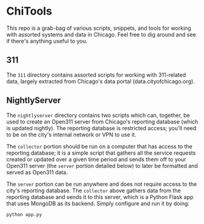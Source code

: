# ChiTools

This repo is a grab-bag of various scripts, snippets, and tools for working with assorted systems and data in Chicago. Feel free to dig around and see if there's anything useful to you.

## 311

The `311` directory contains assorted scripts for working with 311-related data, largely extracted from Chicago's data portal (data.cityofchicago.org).

## NightlyServer

The `nightlyserver` directory contains two scripts which can, together, be used to create an Open311 server from Chicago's reporting database (which is updated nightly). The reporting database is restricted access; you'll need to be on the city's internal network or VPN to use it.

The `collector` portion should be run on a computer that has access to the reporting database; it is a simple script that gathers all the service requests created or updated over a given time period and sends them off to your Open311 server (the `server` portion detailed below) to later be formatted and served as Open311 data.

The `server` portion can be run anywhere and does not require access to the city's reporting database. The `collector` above gathers data from the reporting database and sends it to this server, which is a Python Flask app that uses MongoDB as its backend. Simply configure and run it by doing:

```python app.py```

